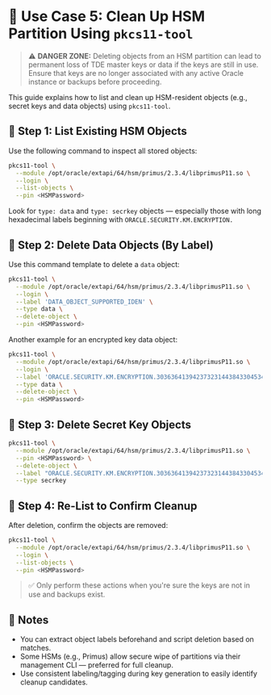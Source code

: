 # 🧪 Use Case 5: Clean Up HSM Partition Using `pkcs11-tool`

> ⚠️ **DANGER ZONE:** Deleting objects from an HSM partition can lead to permanent loss of TDE master keys or data if the keys are still in use. Ensure that keys are no longer associated with any active Oracle instance or backups before proceeding.

This guide explains how to list and clean up HSM-resident objects (e.g., secret keys and data objects) using `pkcs11-tool`.

## 🧾 Step 1: List Existing HSM Objects

Use the following command to inspect all stored objects:

```bash
pkcs11-tool \
  --module /opt/oracle/extapi/64/hsm/primus/2.3.4/libprimusP11.so \
  --login \
  --list-objects \
  --pin <HSMPassword>
```

Look for `type: data` and `type: secrkey` objects — especially those with long hexadecimal labels beginning with `ORACLE.SECURITY.KM.ENCRYPTION.`

## 🧽 Step 2: Delete Data Objects (By Label)

Use this command template to delete a `data` object:

```bash
pkcs11-tool \
  --module /opt/oracle/extapi/64/hsm/primus/2.3.4/libprimusP11.so \
  --login \
  --label 'DATA_OBJECT_SUPPORTED_IDEN' \
  --type data \
  --delete-object \
  --pin <HSMPassword>
```

Another example for an encrypted key data object:

```bash
pkcs11-tool \
  --module /opt/oracle/extapi/64/hsm/primus/2.3.4/libprimusP11.so \
  --login \
  --label 'ORACLE.SECURITY.KM.ENCRYPTION.30363641394237323144384330453446413242463941304537313038443344384133' \
  --type data \
  --delete-object \
  --pin <HSMPassword>
```

## 🔐 Step 3: Delete Secret Key Objects

```bash
pkcs11-tool \
  --module /opt/oracle/extapi/64/hsm/primus/2.3.4/libprimusP11.so \
  --pin <HSMPassword> \
  --delete-object \
  --label "ORACLE.SECURITY.KM.ENCRYPTION.30363641394237323144384330453446413242463941304537313038443344384133" \
  --type secrkey
```

## 🔁 Step 4: Re-List to Confirm Cleanup

After deletion, confirm the objects are removed:

```bash
pkcs11-tool \
  --module /opt/oracle/extapi/64/hsm/primus/2.3.4/libprimusP11.so \
  --login \
  --list-objects \
  --pin <HSMPassword>
```

> ✅ Only perform these actions when you're sure the keys are not in use and backups exist.

## 🧷 Notes

- You can extract object labels beforehand and script deletion based on matches.
- Some HSMs (e.g., Primus) allow secure wipe of partitions via their management CLI — preferred for full cleanup.
- Use consistent labeling/tagging during key generation to easily identify cleanup candidates.
